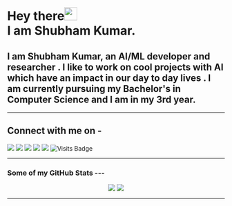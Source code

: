 # Hey there<img src="https://raw.githubusercontent.com/arnoob16/arnoob16/master/wave.gif" width="30px"><br>I am Shubham Kumar.

## I am Shubham Kumar, an AI/ML developer and researcher . I like to work on cool projects with AI which have an impact in our day to day lives . I am currently pursuing my Bachelor's in Computer Science and I am in my 3rd year.


---

## Connect with me on - 
[<img src="https://img.shields.io/badge/linkedin-%230077B5.svg?&style=for-the-badge&logo=linkedin&logoColor=white"/>](https://www.linkedin.com/in/shubham-kumar-7b0a5a16a/) 
[<img src = "https://img.shields.io/badge/instagram-%23E4405F.svg?&style=for-the-badge&logo=instagram&logoColor=white">](https://www.instagram.com/shubhamkumar2091/?hl=en)
[<img src ="https://img.shields.io/badge/Email-Here-%23E4405F.svg?&style=for-the-badge&logo=&logoColor=white%22">](mailto:contactshubhamkr2091@gmail.com)
[<img src ="https://img.shields.io/badge/Download-Resume-AA00FF.svg?&style=for-the-badge&logo=docusign&logoColor=white%22">](https://drive.google.com/file/d/19EdbJdYJbt_DVixqt9Dkl98Rd8x9p7sd/view?usp=drivesdk)
[<img src ="https://img.shields.io/badge/Website-AD-%231877F2.svg?&style=for-the-badge&logo=&logoColor=white%22">](https://zyberg2091.github.io/)  ![Visits Badge](https://badges.pufler.dev/visits/zyberg2091/zyberg2091?style=for-the-badge)

---

### Some of my GitHub Stats	---
<p align=center>    	
    <img src="https://github-readme-stats.vercel.app/api/top-langs/?username=zyberg2091&theme=dark">	
    <img src="https://github-readme-streak-stats.herokuapp.com/?user=zyberg2091"/>
</p>

---

